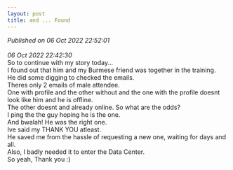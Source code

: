 ```yaml
---
layout: post
title: and ... Found
---
```

_Published on 06 Oct 2022 22:52:01_
<br>
<br>
_06 Oct 2022 22:42:30_
<br>
So to continue with my story today...
<br>
I found out that him and my Burmese friend was together in the training.
<br>
He did some digging to checked the emails.
<br>
Theres only 2 emails of male attendee.
<br>
One with profile and the other without and the one with the profile doesnt look like him and he is offline.
<br>
The other doesnt and already online. So what are the odds?
<br>
I ping the the guy hoping he is the one.
<br>
And bwalah! He was the right one.
<br>
Ive said my THANK YOU atleast.
<br>
He saved me from the hassle of requesting a new one, waiting for days and all.
<br>
Also, I badly needed it to enter the Data Center.
<br>
So yeah, Thank you :)
<br>

